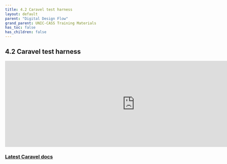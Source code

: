 ```yaml
---
title: 4.2 Caravel test harness
layout: default
parent: "Digital Design Flow"
grand_parent: UNIC-CASS Training Materials
has_toc: false
has_children: false
---
```


## 4.2 Caravel test harness
<div style="width: 854px;padding:56.25% 0 0 0;position:relative;"><iframe src="https://player.vimeo.com/video/857490433?h=7924854958&amp;badge=0&amp;autopause=0&amp;player_id=0&amp;app_id=58479" frameborder="0" allow="autoplay; fullscreen; picture-in-picture" style="position:absolute;top:0;left:0;width:100%;height:100%;" title="4.2 Caravel user project features"></iframe></div><script src="https://player.vimeo.com/api/player.js"></script>

### [Latest Caravel docs](https://caravel-harness.readthedocs.io/en/latest/getting-started.html)